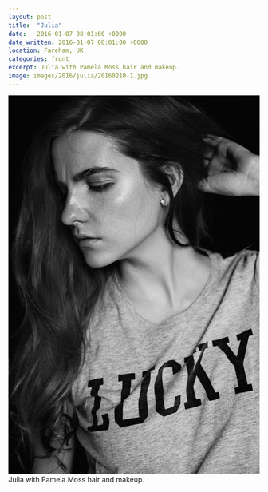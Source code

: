 ```yaml
---
layout: post
title:  "Julia"
date:   2016-01-07 08:01:00 +0000
date_written: 2016-01-07 08:01:00 +0000
location: Fareham, UK
categories: front
excerpt: Julia with Pamela Moss hair and makeup.
image: images/2016/julia/20160210-1.jpg
---
```

<img src='/images/2016/julia/20160210-1.jpg'/>
Julia with Pamela Moss hair and makeup.
